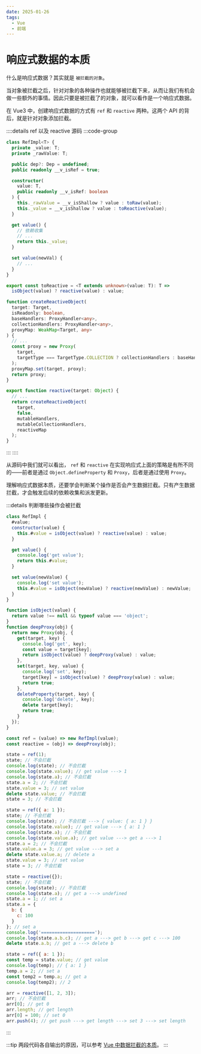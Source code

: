 ```yaml
---
date: 2025-01-26
tags:
  - Vue
  - 前端
---
```


# 响应式数据的本质

什么是响应式数据？其实就是 `被拦截的对象`。

当对象被拦截之后，针对对象的各种操作也就能够被拦截下来，从而让我们有机会做一些额外的事情。因此只要是被拦截了的对象，就可以看作是一个响应式数据。

在 Vue3 中，创建响应式数据的方式有 `ref` 和 `reactive` 两种。这两个 API 的背后，就是针对对象添加拦截。

::::details ref 以及 reactive 源码
:::code-group

```ts [source1.ts]
class RefImpl<T> {
  private _value: T;
  private _rawValue: T;

  public dep?: Dep = undefined;
  public readonly __v_isRef = true;

  constructor(
    value: T,
    public readonly __v_isRef: boolean
  ) {
    this._rawValue = __v_isShallow ? value : toRaw(value);
    this._value = __v_isShallow ? value : toReactive(value);
  }

  get value() {
    // 依赖收集
    // ...
    return this._value;
  }

  set value(newVal) {
    // ...
  }
}

export const toReactive = <T extends unknown>(value: T): T =>
  isObject(value) ? reactive(value) : value;
```

```ts [source2.ts]
function createReactiveObject(
  target: Target,
  isReadonly: boolean,
  baseHandlers: ProxyHandler<any>,
  collectionHandlers: ProxyHandler<any>,
  proxyMap: WeakMap<Target, any>
) {
  // ...
  const proxy = new Proxy(
    target,
    targetType === TargetType.COLLECTION ? collectionHandlers : baseHandlers
  );
  proxyMap.set(target, proxy);
  return proxy;
}

export function reactive(target: Object) {
  // ...
  return createReactiveObject(
    target,
    false,
    mutableHandlers,
    mutableCollectionHandlers,
    reactiveMap
  );
}
```

:::
::::

从源码中我们就可以看出， `ref` 和 `reactive` 在实现响应式上面的策略是有所不同的——前者是通过 `Object.defineProperty` 和 `Proxy`，后者是通过使用 `Proxy`。

理解响应式数据本质，还要学会判断某个操作是否会产生数据拦截。只有产生数据拦截，才会触发后续的依赖收集和派发更新。

:::details 判断哪些操作会被拦截

```JavaScript
class RefImpl {
  #value;
  constructor(value) {
    this.#value = isObject(value) ? reactive(value) : value;
  }

  get value() {
    console.log('get value');
    return this.#value;
  }

  set value(newValue) {
    console.log('set value');
    this.#value = isObject(newValue) ? reactive(newValue) : newValue;
  }
}

function isObject(value) {
  return value !== null && typeof value === 'object';
}
function deepProxy(obj) {
  return new Proxy(obj, {
    get(target, key) {
      console.log('get', key);
      const value = target[key];
      return isObject(value) ? deepProxy(value) : value;
    },
    set(target, key, value) {
      console.log('set', key);
      target[key] = isObject(value) ? deepProxy(value) : value;
      return true;
    },
    deleteProperty(target, key) {
      console.log('delete', key);
      delete target[key];
      return true;
    }
  });
}

const ref = (value) => new RefImpl(value);
const reactive = (obj) => deepProxy(obj);

state = ref(1);
state; // 不会拦截
console.log(state); // 不会拦截
console.log(state.value); // get value ---> 1
console.log(state.a); // 不会拦截
state.a = 2; // 不会拦截
state.value = 3; // set value
delete state.value; // 不会拦截
state = 3; // 不会拦截

state = ref({ a: 1 });
state; // 不会拦截
console.log(state); // 不会拦截 ---> { value: { a: 1 } }
console.log(state.value); // get value ---> { a: 1 }
console.log(state.a); // 不会拦截
console.log(state.value.a); // get value ---> get a ---> 1
state.a = 2; // 不会拦截
state.value.a = 3; // get value ---> set a
delete state.value.a; // delete a
state.value = 3; // set value
state = 3; // 不会拦截

state = reactive({});
state; // 不会拦截
console.log(state); // 不会拦截
console.log(state.a); // get a ---> undefined
state.a = 1; // set a
state.a = {
  b: {
    c: 100
  }
}; // set a
console.log('====================');
console.log(state.a.b.c); // get a ---> get b ---> get c ---> 100
delete state.a.b; // get a ---> delete b

state = ref({ a: 1 });
const temp = state.value; // get value
console.log(temp); // { a: 1 }
temp.a = 2; // set a
const temp2 = temp.a; // get a
console.log(temp2); // 2

arr = reactive([1, 2, 3]);
arr; // 不会拦截
arr[0]; // get 0
arr.length; // get length
arr[0] = 100; // set 0
arr.push(4); // get push ---> get length ---> set 3 ---> set length
```

:::

:::tip
两段代码各自输出的原因，可以参考 [Vue 中数据拦截的本质](https://blog.wkndnite-tech.cn/Frontend/Vue/data-interception)。
:::

